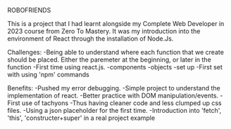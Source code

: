 ROBOFRIENDS

This is a project that I had learnt alongside my Complete Web Developer in 2023 course from Zero To Mastery. It was my introduction into the environment of React through the installation of Node.Js.

Challenges:
-Being able to understand where each function that we create should be placed. Either the paremeter at the beginning, or later in the function
-First time using react.js. 
  -components
  -objects
  -set up
 -First set with using 'npm' commands
 
 
 Benefits:
 -Pushed my error debugging. 
 -Simple project to understand the implementation of react.
 -Better practice with DOM manipulation/events.
 -First use of tachyons
  -Thus having cleaner code and less clumped up css files. 
  -Using a json placeholder for the first time. 
  -Introduction into 'fetch', 'this', 'constructer+super' in a real project example
 
